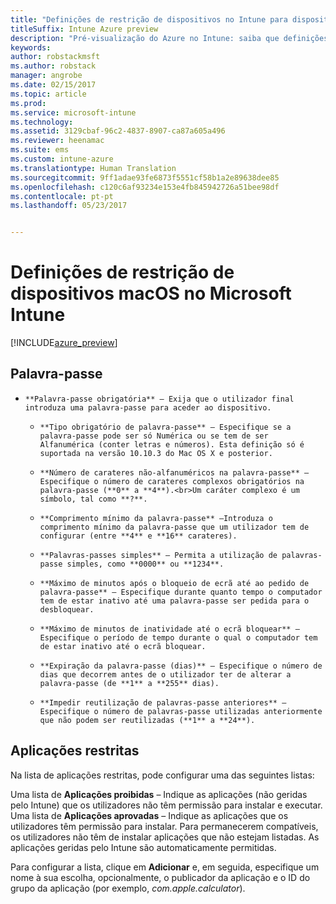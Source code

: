 ```yaml
---
title: "Definições de restrição de dispositivos no Intune para dispositivos macOS"
titleSuffix: Intune Azure preview
description: "Pré-visualização do Azure no Intune: saiba que definições do Intune pode utilizar para controlar as definições dos dispositivos e a funcionalidade em dispositivos macOS."
keywords: 
author: robstackmsft
ms.author: robstack
manager: angrobe
ms.date: 02/15/2017
ms.topic: article
ms.prod: 
ms.service: microsoft-intune
ms.technology: 
ms.assetid: 3129cbaf-96c2-4837-8907-ca87a605a496
ms.reviewer: heenamac
ms.suite: ems
ms.custom: intune-azure
ms.translationtype: Human Translation
ms.sourcegitcommit: 9ff1adae93fe6873f5551cf58b1a2e89638dee85
ms.openlocfilehash: c120c6af93234e153e4fb845942726a51bee98df
ms.contentlocale: pt-pt
ms.lasthandoff: 05/23/2017


---
```


# <a name="macos-device-restriction-settings-in-microsoft-intune"></a>Definições de restrição de dispositivos macOS no Microsoft Intune

[!INCLUDE[azure_preview](./includes/azure_preview.md)]

## <a name="password"></a>Palavra-passe
-     **Palavra-passe obrigatória** – Exija que o utilizador final introduza uma palavra-passe para aceder ao dispositivo.
    -     **Tipo obrigatório de palavra-passe** – Especifique se a palavra-passe pode ser só Numérica ou se tem de ser Alfanumérica (conter letras e números). Esta definição só é suportada na versão 10.10.3 do Mac OS X e posterior.
    -     **Número de carateres não-alfanuméricos na palavra-passe** – Especifique o número de carateres complexos obrigatórios na palavra-passe (**0** a **4**).<br>Um caráter complexo é um símbolo, tal como **?**.
    -     **Comprimento mínimo da palavra-passe** –Introduza o comprimento mínimo da palavra-passe que um utilizador tem de configurar (entre **4** e **16** carateres).
    -     **Palavras-passes simples** – Permita a utilização de palavras-passe simples, como **0000** ou **1234**.
    -     **Máximo de minutos após o bloqueio de ecrã até ao pedido de palavra-passe** – Especifique durante quanto tempo o computador tem de estar inativo até uma palavra-passe ser pedida para o desbloquear.
    -     **Máximo de minutos de inatividade até o ecrã bloquear** – Especifique o período de tempo durante o qual o computador tem de estar inativo até o ecrã bloquear.
    -     **Expiração da palavra-passe (dias)** – Especifique o número de dias que decorrem antes de o utilizador ter de alterar a palavra-passe (de **1** a **255** dias).
    -     **Impedir reutilização de palavras-passe anteriores** – Especifique o número de palavras-passe utilizadas anteriormente que não podem ser reutilizadas (**1** a **24**).

## <a name="restricted-apps"></a>Aplicações restritas

Na lista de aplicações restritas, pode configurar uma das seguintes listas:

Uma lista de **Aplicações proibidas** – Indique as aplicações (não geridas pelo Intune) que os utilizadores não têm permissão para instalar e executar.
Uma lista de **Aplicações aprovadas** – Indique as aplicações que os utilizadores têm permissão para instalar. Para permanecerem compatíveis, os utilizadores não têm de instalar aplicações que não estejam listadas. As aplicações geridas pelo Intune são automaticamente permitidas.

Para configurar a lista, clique em **Adicionar** e, em seguida, especifique um nome à sua escolha, opcionalmente, o publicador da aplicação e o ID do grupo da aplicação (por exemplo, *com.apple.calculator*).



